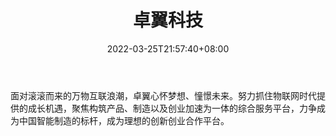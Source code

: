 ﻿---
weight: 
title: "卓翼科技"
description: "面对滚滚而来的万物互联浪潮，卓翼心怀梦想、憧憬未来。努力抓住物联网时代提供的成长机遇，聚焦构筑产品、制造以及创业加速为一体的综合服务平台，力争成为中国智能制造的标杆，成为理想的创新创业合作平台。"
date: 2022-03-25T21:57:40+08:00
lastmod: 2022-03-25T16:45:40+08:00
draft: false
authors: ["Metabd"]
featuredImage: "344.jpg"
link: "http://www.zowee.com.cn/"
tags: ["卓翼科技","AR/VR/MR/XR"]
categories: ["navigation"]
navigation: ["AR/VR/MR/XR"]
lightgallery: true
toc: true
pinned: false
recommend: false
recommend1: false
---
面对滚滚而来的万物互联浪潮，卓翼心怀梦想、憧憬未来。努力抓住物联网时代提供的成长机遇，聚焦构筑产品、制造以及创业加速为一体的综合服务平台，力争成为中国智能制造的标杆，成为理想的创新创业合作平台。

